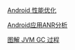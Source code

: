 [Android 性能优化](https://mp.weixin.qq.com/s?__biz=MzIwMTAzMTMxMg==&mid=2649492955&idx=1&sn=fea32aad2214cd448b584b74a06f7934&chksm=8eec8624b99b0f321315e8bd73665cdee6467b5801a027b36548407b7fe4c844fd92bab6040b&mpshare=1&scene=23&srcid=0723NOamlpBixLR2FMD8bqC7#rd)

[Android应用ANR分析](https://mp.weixin.qq.com/s?__biz=MzA5MzI3NjE2MA==&mid=2650243788&idx=1&sn=e4eef0294d4961d5aef3b90869a9ac55&chksm=886373a3bf14fab5abe7075cc16705505c244ad645bc1956ab466292e79b4298610a117c4a06&mpshare=1&scene=23&srcid=08176v2ksIEcWfPH7PC3pJES#rd)

[图解 JVM GC 过程](https://www.jianshu.com/p/314272e6d35b)
